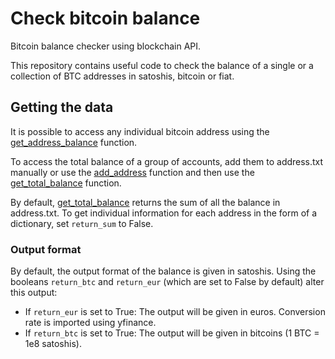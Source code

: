 # Check bitcoin balance
Bitcoin balance checker using blockchain API.

This repository contains useful code to check the balance of a single or a collection of BTC addresses in satoshis, bitcoin or fiat.

## Getting the data

It is possible to access any individual bitcoin address using the [get_address_balance](main.py) function.

To access the total balance of a group of accounts, add them to address.txt manually or use the [add_address](main.py) function and then use the [get_total_balance](main.py) function.

By default, [get_total_balance](main.py) returns the sum of all the balance in address.txt. To get individual information for each address in the form of a dictionary, set `return_sum` to False.

### Output format

By default, the output format of the balance is given in satoshis. Using the booleans `return_btc` and `return_eur` (which are set to False by default) alter this output:

* If `return_eur` is set to True: The output will be given in euros. Conversion rate is imported using yfinance.
* If `return_btc` is set to True: The output will be given in bitcoins (1 BTC = 1e8 satoshis).
